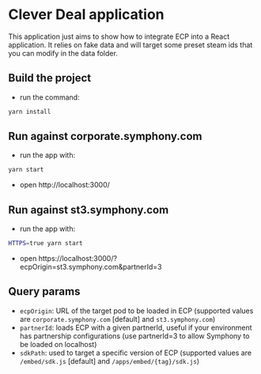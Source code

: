 # Clever Deal application

This application just aims to show how to integrate ECP into a React application. It relies on fake data and will target some preset steam ids that you can modify in the data folder.

## Build the project

- run the command:

```sh
yarn install
```

## Run against corporate.symphony.com

- run the app with:

```sh
yarn start
```

- open http://localhost:3000/

## Run against st3.symphony.com

- run the app with:

```sh
HTTPS=true yarn start
```

- open https://localhost:3000/?ecpOrigin=st3.symphony.com&partnerId=3

## Query params

- `ecpOrigin`: URL of the target pod to be loaded in ECP (supported values are `corporate.symphony.com` [default] and `st3.symphony.com`)
- `partnerId`: loads ECP with a given partnerId, useful if your environment has partnership configurations (use partnerId=3 to allow Symphony to be loaded on localhost)
- `sdkPath`: used to target a specific version of ECP (supported values are `/embed/sdk.js` [default] and `/apps/embed/{tag}/sdk.js`)
    

